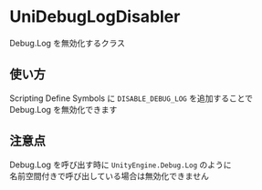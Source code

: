 # UniDebugLogDisabler

Debug.Log を無効化するクラス  

## 使い方

Scripting Define Symbols に `DISABLE_DEBUG_LOG` を追加することで  
Debug.Log を無効化できます  

## 注意点

Debug.Log を呼び出す時に `UnityEngine.Debug.Log` のように  
名前空間付きで呼び出している場合は無効化できません  
